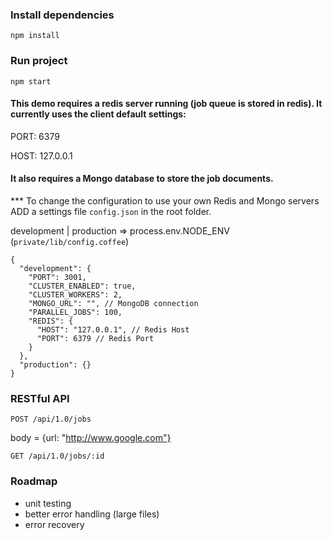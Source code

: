 ### Install dependencies
`npm install`
### Run project
`npm start`

#### This demo requires a redis server running (job queue is stored in redis). It currently uses the client default settings:

PORT: 6379

HOST: 127.0.0.1

#### It also requires a Mongo database to store the job documents.

*** To change the configuration to use your own Redis and Mongo servers ADD a settings file `config.json` in the root folder.

development | production => process.env.NODE_ENV (`private/lib/config.coffee`)

```
{
  "development": {
    "PORT": 3001,
    "CLUSTER_ENABLED": true,
    "CLUSTER_WORKERS": 2,
    "MONGO_URL": "", // MongoDB connection
    "PARALLEL_JOBS": 100,
    "REDIS": {
      "HOST": "127.0.0.1", // Redis Host
      "PORT": 6379 // Redis Port
    }
  },
  "production": {}
}
```

### RESTful API
`POST /api/1.0/jobs`

body = {url: "http://www.google.com"}

`GET /api/1.0/jobs/:id`

### Roadmap
- unit testing
- better error handling (large files)
- error recovery
